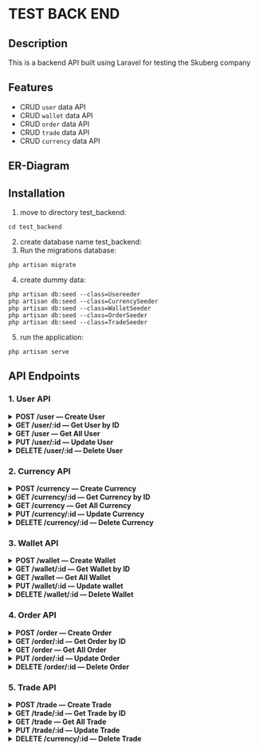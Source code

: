 # TEST BACK END

## Description

This is a backend API built using Laravel for testing the Skuberg company

## Features

- CRUD `user` data API
- CRUD `wallet` data API
- CRUD `order` data API
- CRUD `trade` data API
- CRUD `currency` data API

## ER-Diagram



## Installation

1. move to directory test_backend:
```
cd test_backend
```
2. create database name test_backend:
3. Run the migrations database:
```
php artisan migrate
```
4. create dummy data:
```
php artisan db:seed --class=Usereeder
php artisan db:seed --class=CurrencySeeder
php artisan db:seed --class=WalletSeeder
php artisan db:seed --class=OrderSeeder
php artisan db:seed --class=TradeSeeder
```
5. run the application:
```
php artisan serve
```

## API Endpoints
### 1. User API

<details>
  <summary><b>POST /user — Create User</b></summary>

- **Method:** `POST`
- **Endpoint:** `api/user`
- **Header:**
```json
{
  "Content-Type: application/json"
}
```
- **Request Payload:**
```json
{
    "name": "string",
    "email": "email",
    "password": "string"
}
```
- **Request Example:**
```
curl -X POST http://127.0.0.1:8000/api/user \
  -H "Content-Type: application/json" \
  -d "{\"name\": \"test\", \"email\": \"test@test.com\", \"password\": \"password123\"}"
```
- **Response Example:**
```
[
    "created success",
    {
        "id": 51,
        "name": "test",
        "email": "test@test.com",
        "email_verified_at": null,
        "password": "$2y$12$SV3wkktzgkUZwARs/0hUcuwGKJGnVtzKOANK3s2ClqxXlEhnjirwu",
        "remember_token": null,
        "created_at": "2025-04-18T06:48:40.000000Z",
        "updated_at": "2025-04-18T06:48:40.000000Z"
    }
]
```
</details>

<details>
  <summary><b>GET /user/:id — Get User by ID</b></summary>

- **Method:** `GET`
- **Endpoint:** `/api/user/:id`
- **Request Example:**
```
curl http://127.0.0.1:8000/api/user/1
```
- **Response Example:**
```
[
    "fetch by id success",
    {
        "id": 1,
        "name": "Ms. Dora Gulgowski",
        "email": "nwelch@example.net",
        "email_verified_at": "2025-04-18T06:06:05.000000Z",
        "created_at": "2025-04-18T06:06:06.000000Z",
        "updated_at": "2025-04-18T06:06:06.000000Z"
    }
]
```
</details>

<details>
  <summary><b>GET /user — Get All User</b></summary>

- **Method:** `GET`
- **Endpoint:** `api/user`
- **Request Example:**
```
curl http://127.0.0.1:8000/api/user
```
- **Response Example:**
```
[
    "fetch success",
    [
        {
            "id": 1,
            "name": "Ms. Dora Gulgowski",
            "email": "nwelch@example.net",
            "email_verified_at": "2025-04-18T06:06:05.000000Z",
            "password": "$2y$12$Q7hKgZLokoxeIQUxZcvimu5stz6RB1pD7ZoCDboi6vowb6eF35DuK",
            "remember_token": "AFPtwMdBxR",
            "created_at": "2025-04-18T06:06:06.000000Z",
            "updated_at": "2025-04-18T06:06:06.000000Z"
        },
        {
            "id": 2,
            "name": "Terence Murray",
            "email": "jhane@example.com",
            "email_verified_at": "2025-04-18T06:06:06.000000Z",
            "password": "$2y$12$Q7hKgZLokoxeIQUxZcvimu5stz6RB1pD7ZoCDboi6vowb6eF35DuK",
            "remember_token": "BGJpDhnLoB",
            "created_at": "2025-04-18T06:06:06.000000Z",
            "updated_at": "2025-04-18T06:06:06.000000Z"
        },
    ]
]
```
</details>

<details>
  <summary><b>PUT /user/:id — Update User</b></summary>

- **Method:** `PUT`
- **Endpoint:** `/api/user/:id`
- **Header:**
```json
{
  "Content-Type: application/json"
}
```
- **Request Payload:**
```json
{
    "name": "string",
    "email": "email",
    "password": "string"
}
```
- **Request Example:**
```
curl -X PUT http://127.0.0.1:8000/api/user/1 \
  -H "Content-Type: application/json" \
  -d "{\"name\": \"test1\", \"email\": \"test1@test.com\", \"password\": \"password123\"}"
```
- **Response Example:**
```
[
    "updated success",
    {
        "id": 2,
        "name": "test1",
        "email": "test1@test.com",
        "email_verified_at": "2025-04-18T06:06:06.000000Z",
        "password": "$2y$12$RXVh4MCAZvCy3wK8zmNwh.QcCw7xMe39v7jXkOw2v64ofJE7OmNs.",
        "remember_token": "BGJpDhnLoB",
        "created_at": "2025-04-18T06:06:06.000000Z",
        "updated_at": "2025-04-18T06:56:25.000000Z"
    }
]
```
</details>

<details>
  <summary><b>DELETE /user/:id — Delete User</b></summary>

- **Method:** `DELTE`
- **Endpoint:** `api/user/:id`
- **Request Example:**
```
curl -X DELETE http://127.0.0.1:8000/api/user/1
```
- **Response Example:**
```
{
  "deleted success"
}
```
</details>

### 2. Currency API

<details>
  <summary><b>POST /currency — Create Currency</b></summary>

- **Method:** `POST`
- **Endpoint:** `api/currency`
- **Header:**
```json
{
  "Content-Type: application/json"
}
```
- **Request Payload:**
```json
{
    "name": "string",
    "rate": "numeric",
}
```
- **Request Example:**
```
curl -X POST http://127.0.0.1:8000/api/currency \
  -H "Content-Type: application/json" \
  -d "{\"name\": \"test\", \"rate\": \"1.23\"}"
```
- **Response Example:**
```
[
    "created success",
    {
        "id": 6,
        "name": "test",
        "rate": 1.23,
        "created_at": "2025-04-18T07:04:29.000000Z",
        "updated_at": "2025-04-18T07:04:29.000000Z"
    }
]
```
</details>

<details>
  <summary><b>GET /currency/:id — Get Currency by ID</b></summary>

- **Method:** `GET`
- **Endpoint:** `/api/currency/:id`
- **Request Example:**
```
curl http://127.0.0.1:8000/api/currency/1
```
- **Response Example:**
```
[
    "fetch by id success",
    {
        "id": 1,
        "name": "BTC",
        "rate": "7.63",
        "created_at": "2025-04-18T06:06:18.000000Z",
        "updated_at": "2025-04-18T06:06:18.000000Z"
    }
]
```
</details>

<details>
  <summary><b>GET /currency — Get All Currency</b></summary>

- **Method:** `GET`
- **Endpoint:** `api/currency`
- **Request Example:**
```
curl http://127.0.0.1:8000/api/currency
```
- **Response Example:**
```
[
    "fetch success",
    [
        {
            "id": 1,
            "name": "BTC",
            "rate": "7.63",
            "created_at": "2025-04-18T06:06:18.000000Z",
            "updated_at": "2025-04-18T06:06:18.000000Z"
        },
        {
            "id": 2,
            "name": "ETH",
            "rate": "3.81",
            "created_at": "2025-04-18T06:06:18.000000Z",
            "updated_at": "2025-04-18T06:06:18.000000Z"
        },
        {
            "id": 3,
            "name": "XRP",
            "rate": "8.79",
            "created_at": "2025-04-18T06:06:18.000000Z",
            "updated_at": "2025-04-18T06:06:18.000000Z"
        },
        {
            "id": 4,
            "name": "LTC",
            "rate": "2.32",
            "created_at": "2025-04-18T06:06:18.000000Z",
            "updated_at": "2025-04-18T06:06:18.000000Z"
        },
        {
            "id": 5,
            "name": "DOGE",
            "rate": "8.72",
            "created_at": "2025-04-18T06:06:18.000000Z",
            "updated_at": "2025-04-18T06:06:18.000000Z"
        }
    ]
]
```
</details>

<details>
  <summary><b>PUT /currency/:id — Update Currency</b></summary>

- **Method:** `PUT`
- **Endpoint:** `/api/currency/:id`
- **Header:**
```json
{
  "Content-Type: application/json"
}
```
- **Request Payload:**
```json
{
    "name": "string",
    "rate": "numeric",
}
```
- **Request Example:**
```
curl -X PUT http://127.0.0.1:8000/api/currency/1 \
  -H "Content-Type: application/json" \
  -d "{\"name\": \"test\", \"rate\": \"1.23\"}"
```
- **Response Example:**
```
[
    "updated success",
    {
        "id": 6,
        "name": "test2",
        "rate": 1.23,
        "created_at": "2025-04-18T07:04:29.000000Z",
        "updated_at": "2025-04-18T07:09:00.000000Z"
    }
]
```
</details>

<details>
  <summary><b>DELETE /currency/:id — Delete Currency</b></summary>

- **Method:** `DELTE`
- **Endpoint:** `api/currency/:id`
- **Request Example:**
```
curl -X DELETE http://127.0.0.1:8000/api/currency/1
```
- **Response Example:**
```
{
  "deleted success"
}
```
</details>

### 3. Wallet API

<details>
  <summary><b>POST /wallet — Create Wallet</b></summary>

- **Method:** `POST`
- **Endpoint:** `api/wallet`
- **Header:**
```json
{
  "Content-Type: application/json"
}
```
- **Request Payload:**
```json
{
    "user_id": "integer",
    "currency_id": "integer",
    "amount": "numeric"
}
```
- **Request Example:**
```
curl -X POST http://127.0.0.1:8000/api/wallet \
  -H "Content-Type: application/json" \
  -d "{\"user_id\": \"2\", \"currency_id\": \"2\", \"amount\": \"2\"}"
```
- **Response Example:**
```
[
    "created success",
    {
        "id": 51,
        "user_id": 2,
        "currency_id ": 2,
        "amount": 2,
        "created_at": "2025-04-18T07:12:12.000000Z",
        "updated_at": "2025-04-18T07:12:12.000000Z"
    }
]
```
</details>

<details>
  <summary><b>GET /wallet/:id — Get Wallet by ID</b></summary>

- **Method:** `GET`
- **Endpoint:** `/api/wallet/:id`
- **Request Example:**
```
curl http://127.0.0.1:8000/api/wallet/1
```
- **Response Example:**
```
[
    "fetch by id success",
    {
        "id": 1,
        "user_id": 43,
        "currency_id": 2,
        "amount": "0.76",
        "created_at": "2025-04-18T06:06:54.000000Z",
        "updated_at": "2025-04-18T06:06:54.000000Z"
    }
]
```
</details>

<details>
  <summary><b>GET /wallet — Get All Wallet</b></summary>

- **Method:** `GET`
- **Endpoint:** `api/wallet`
- **Request Example:**
```
curl http://127.0.0.1:8000/api/wallet
```
- **Response Example:**
```
[
    "fetch success",
    [
        {
            "id": 52,
            "user_id": 2,
            "currency_id ": 2,
            "amount": "2.00",
            "created_at": "2025-04-18T07:13:06.000000Z",
            "updated_at": "2025-04-18T07:13:06.000000Z"
        },
        {
            "id": 51,
            "user_id": 2,
            "currency_id ": 2,
            "amount": "2.00",
            "created_at": "2025-04-18T07:12:12.000000Z",
            "updated_at": "2025-04-18T07:12:12.000000Z"
        },
    ]
]
```
</details>

<details>
  <summary><b>PUT /wallet/:id — Update wallet</b></summary>

- **Method:** `PUT`
- **Endpoint:** `/api/wallet/:id`
- **Header:**
```json
{
  "Content-Type: application/json"
}
```
- **Request Payload:**
```json
{
    "user_id": "integer",
    "currency_id": "integer",
    "amount": "numeric"
}
```
- **Request Example:**
```
curl -X PUT http://127.0.0.1:8000/api/wallet/1 \
  -H "Content-Type: application/json" \
  -d "{\"user_id\": \3\", \"currency_id\": \"4\", \"amount\": \"2\"}"
```
- **Response Example:**
```
[
    "updated success",
    {
        "id": 52,
        "user_id": 3,
        "currency_id ": 4,
        "amount": 2,
        "created_at": "2025-04-18T07:13:06.000000Z",
        "updated_at": "2025-04-18T07:16:31.000000Z"
    }
]
```
</details>

<details>
  <summary><b>DELETE /wallet/:id — Delete Wallet</b></summary>

- **Method:** `DELTE`
- **Endpoint:** `api/wallet/:id`
- **Request Example:**
```
curl -X DELETE http://127.0.0.1:8000/api/wallet/1
```
- **Response Example:**
```
{
  "deleted success"
}
```
</details>

### 4. Order API

<details>
  <summary><b>POST /order — Create Order</b></summary>

- **Method:** `POST`
- **Endpoint:** `api/order`
- **Header:**
```json
{
  "Content-Type: application/json"
}
```
- **Request Payload:**
```json
{
    "user_id": "integer",
    "currency_id": "integer",
    "amount": "numeric",
    "method": "numeric"
}
```
- **Request Example:**
```
curl -X POST http://127.0.0.1:8000/api/order \
  -H "Content-Type: application/json" \
  -d "{\"user_id\": \"1\", \"currency_id\": \"1\", \"amount\": \"2\", \"method\": \"0\"}"
```
- **Response Example:**
```
[
    "created success",
    {
        "id": 51,
        "user_id": 2,
        "currency_id": 1,
        "method": 0,
        "amount": 20,
        "created_at": "2025-04-18T07:23:46.000000Z",
        "updated_at": "2025-04-18T07:23:46.000000Z"
    }
]
```
</details>

<details>
  <summary><b>GET /order/:id — Get Order by ID</b></summary>

- **Method:** `GET`
- **Endpoint:** `/api/order/:id`
- **Request Example:**
```
curl http://127.0.0.1:8000/api/order/1
```
- **Response Example:**
```
[
    "fetch by id success",
    {
        "id": 1,
        "user_id": 14,
        "currency_id": 2,
        "method": 0,
        "amount": "8.33",
        "created_at": "2025-04-18T06:06:50.000000Z",
        "updated_at": "2025-04-18T06:06:50.000000Z"
    }
]
```
</details>

<details>
  <summary><b>GET /order — Get All Order</b></summary>

- **Method:** `GET`
- **Endpoint:** `api/order`
- **Request Example:**
```
curl http://127.0.0.1:8000/api/order
```
- **Response Example:**
```
[
    "fetch success",
    [
        {
            "id": 53,
            "user_id": 2,
            "currency_id": 1,
            "method": 0,
            "amount": "2.00",
            "created_at": "2025-04-18T07:24:27.000000Z",
            "updated_at": "2025-04-18T07:24:27.000000Z"
        },
        {
            "id": 51,
            "user_id": 2,
            "currency_id": 1,
            "method": 0,
            "amount": "20.00",
            "created_at": "2025-04-18T07:23:46.000000Z",
            "updated_at": "2025-04-18T07:23:46.000000Z"
        },
    ]
]
```
</details>

<details>
  <summary><b>PUT /order/:id — Update Order</b></summary>

- **Method:** `PUT`
- **Endpoint:** `/api/order/:id`
- **Header:**
```json
{
  "Content-Type: application/json"
}
```
- **Request Payload:**
```json
{
    "user_id": "integer",
    "currency_id": "integer",
    "amount": "numeric",
    "method": "numeric"
}
```
- **Request Example:**
```
curl -X PUT http://127.0.0.1:8000/api/order/1 \
  -H "Content-Type: application/json" \
  -d "{\"user_id\": \"4\", \"currency_id\": \"4\", \"amount\": \"20\", \"method\": \"1\"}"
```
- **Response Example:**
```
[
    "updated success",
    {
        "id": 53,
        "user_id": 4,
        "currency_id": 4,
        "method": 1,
        "amount": 20,
        "created_at": "2025-04-18T07:24:27.000000Z",
        "updated_at": "2025-04-18T07:29:38.000000Z"
    }
]
```
</details>

<details>
  <summary><b>DELETE /order/:id — Delete Order</b></summary>

- **Method:** `DELTE`
- **Endpoint:** `api/order/:id`
- **Request Example:**
```
curl -X DELETE http://127.0.0.1:8000/api/order/1
```
- **Response Example:**
```
{
  "deleted success"
}
```
</details>

### 5. Trade API

<details>
  <summary><b>POST /trade — Create Trade</b></summary>

- **Method:** `POST`
- **Endpoint:** `api/trade`
- **Header:**
```json
{
  "Content-Type: application/json"
}
```
- **Request Payload:**
```json
{
    "buy_order_id": "integer",
    "sell_order_id": "integer",
    "message": "string",
    "amount": "numeric"
}
```
- **Request Example:**
```
curl -X POST http://127.0.0.1:8000/api/trade \
  -H "Content-Type: application/json" \
  -d "{\"buy_order_id\": \"1\", \"sell_order_id\": \"2\", \"message\": \"test\", \"amount\": \"10\"}"
```
- **Response Example:**
```
[
    "created success",
    {
        "id": 51,
        "buy_order_id": 2,
        "sell_order_id": 1,
        "message": "test",
        "amount": 20,
        "created_at": "2025-04-18T07:32:46.000000Z",
        "updated_at": "2025-04-18T07:32:46.000000Z"
    }
]
```
</details>

<details>
  <summary><b>GET /trade/:id — Get Trade by ID</b></summary>

- **Method:** `GET`
- **Endpoint:** `/api/trade/:id`
- **Request Example:**
```
curl http://127.0.0.1:8000/api/trade/1
```
- **Response Example:**
```
[
    "fetch by id success",
    {
        "id": 1,
        "buy_order_id": 8,
        "sell_order_id": 14,
        "message": "Consequuntur ratione molestiae dolor corrupti beatae dolores qui.",
        "amount": "2.15",
        "created_at": "2025-04-18T06:06:57.000000Z",
        "updated_at": "2025-04-18T06:06:57.000000Z"
    }
]
```
</details>

<details>
  <summary><b>GET /trade — Get All Trade</b></summary>

- **Method:** `GET`
- **Endpoint:** `api/trade`
- **Request Example:**
```
curl http://127.0.0.1:8000/api/trade
```
- **Response Example:**
```
[
    "fetch success",
    [
        {
            "id": 52,
            "buy_order_id": 1,
            "sell_order_id": 2,
            "message": "test",
            "amount": "10.00",
            "created_at": "2025-04-18T07:33:08.000000Z",
            "updated_at": "2025-04-18T07:33:08.000000Z"
        },
        {
            "id": 51,
            "buy_order_id": 2,
            "sell_order_id": 1,
            "message": "test",
            "amount": "20.00",
            "created_at": "2025-04-18T07:32:46.000000Z",
            "updated_at": "2025-04-18T07:32:46.000000Z"
        },
    ]
]
```
</details>

<details>
  <summary><b>PUT /trade/:id — Update Trade</b></summary>

- **Method:** `PUT`
- **Endpoint:** `/api/trade/:id`
- **Header:**
```json
{
  "Content-Type: application/json"
}
```
- **Request Payload:**
```json
{
    "buy_order_id": "integer",
    "sell_order_id": "integer",
    "message": "string",
    "amount": "numeric"
}
```
- **Request Example:**
```
curl -X PUT http://127.0.0.1:8000/api/trade/1 \
  -H "Content-Type: application/json" \
  -d "{\"buy_order_id\": \"5\", \"sell_order_id\": \"6\", \"message\": \"test55\", \"amount\": \"11\"}"
```
- **Response Example:**
```
[
    "updated success",
    {
        "id": 1,
        "buy_order_id": 5,
        "sell_order_id": 6,
        "message": "test55.",
        "amount": "11",
        "created_at": "2025-04-18T06:06:57.000000Z",
        "updated_at": "2025-04-18T06:06:57.000000Z"
    }
]
```
</details>

<details>
  <summary><b>DELETE /currency/:id — Delete Trade</b></summary>

- **Method:** `DELTE`
- **Endpoint:** `api/trade/:id`
- **Request Example:**
```
curl -X DELETE http://127.0.0.1:8000/api/trade/1
```
- **Response Example:**
```
{
  "deleted success"
}
```
</details>